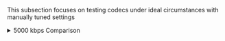 This subsection focuses on testing codecs under ideal circumstances with manually tuned settings

<details><summary>5000 kbps Comparison</summary>
<p>

FFMPEG Settings: complex

Bitrate: 5000 kbps

Source video: https://mega.nz/file/SBBHWRjL#vl5kkj8WL0Yp26H_xA4QU0O3Flqg78C0EgjRwlTt7wk](https://mega.nz/file/aJRkSTiB#1q1kWBzXSdRwSWu7BrkbA6xsVrx12HgjqaHXIAATwOI

| Codec  | H264 | HEVC | AV1 |
| ------------- | ------------- | ------------- | ------------- |
| NVENC |![NVENC H264 5000](https://user-images.githubusercontent.com/62084776/214818178-c68d551b-fe94-4c82-b793-5d7f2f22a840.png) | ![NVENC HEVC 5000](https://user-images.githubusercontent.com/62084776/214818260-9c297a93-7664-4978-abb8-86f9b1e8bc24.png) | ![NVENC AV1 5000](https://user-images.githubusercontent.com/62084776/214818349-79165107-f08a-4fc7-9550-1241c5420700.png) 

  
</p>
</details>

